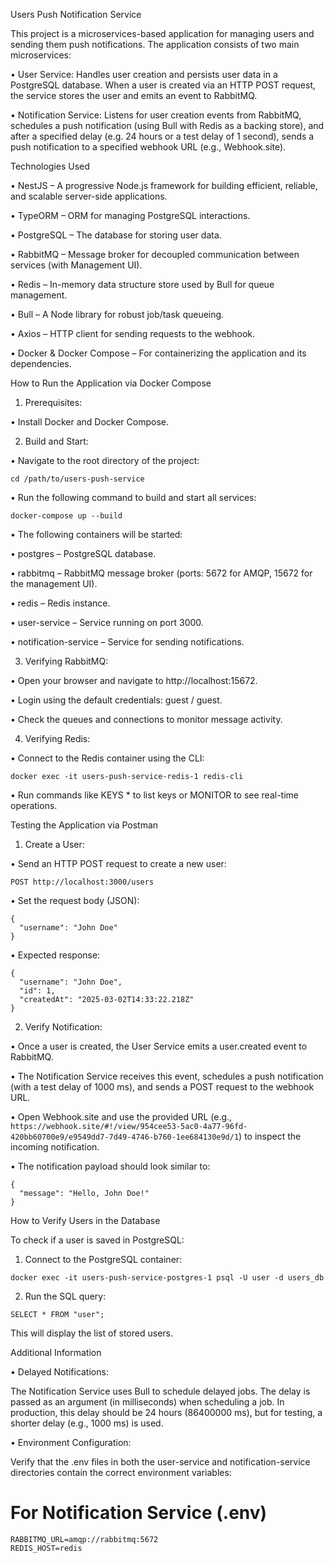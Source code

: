 Users Push Notification Service

This project is a microservices-based application for managing users and sending them push notifications. The application consists of two main microservices:

•	User Service: Handles user creation and persists user data in a PostgreSQL database. When a user is created via an HTTP POST request, the service stores the user and emits an event to RabbitMQ.

•	Notification Service: Listens for user creation events from RabbitMQ, schedules a push notification (using Bull with Redis as a backing store), and after a specified delay (e.g. 24 hours or a test delay of 1 second), sends a push notification to a specified webhook URL (e.g., Webhook.site).


Technologies Used

•	NestJS – A progressive Node.js framework for building efficient, reliable, and scalable server-side applications.

•	TypeORM – ORM for managing PostgreSQL interactions.
 
•	PostgreSQL – The database for storing user data.
 
•	RabbitMQ – Message broker for decoupled communication between services (with Management UI).

•	Redis – In-memory data structure store used by Bull for queue management.

•	Bull – A Node library for robust job/task queueing.

•	Axios – HTTP client for sending requests to the webhook.

•	Docker & Docker Compose – For containerizing the application and its dependencies.

How to Run the Application via Docker Compose

1.	Prerequisites:

•	Install Docker and Docker Compose.

2.	Build and Start:
   
•	Navigate to the root directory of the project:

``` cd /path/to/users-push-service ```


•	Run the following command to build and start all services:

``` docker-compose up --build ```


•	The following containers will be started:

•	postgres – PostgreSQL database.

•	rabbitmq – RabbitMQ message broker (ports: 5672 for AMQP, 15672 for the management UI).

•	redis – Redis instance.

•	user-service – Service running on port 3000.

•	notification-service – Service for sending notifications.

3.	Verifying RabbitMQ:

•	Open your browser and navigate to http://localhost:15672.

•	Login using the default credentials: guest / guest.

•	Check the queues and connections to monitor message activity.

4.	Verifying Redis:
	
•	Connect to the Redis container using the CLI:

``` docker exec -it users-push-service-redis-1 redis-cli ```


•	Run commands like KEYS * to list keys or MONITOR to see real-time operations.

Testing the Application via Postman

1.	Create a User:

•	Send an HTTP POST request to create a new user:

``` POST http://localhost:3000/users ```


•	Set the request body (JSON):
```
{
  "username": "John Doe"
}
```

•	Expected response:
```
{
  "username": "John Doe",
  "id": 1,
  "createdAt": "2025-03-02T14:33:22.218Z"
}
```

2.	Verify Notification:

•	Once a user is created, the User Service emits a user.created event to RabbitMQ.

•	The Notification Service receives this event, schedules a push notification (with a test delay of 1000 ms), and sends a POST request to the webhook URL.

•	Open Webhook.site and use the provided URL (e.g., ``` https://webhook.site/#!/view/954cee53-5ac0-4a77-96fd-420bb60700e9/e9549dd7-7d49-4746-b760-1ee684130e9d/1 ```) to inspect the incoming notification.

•	The notification payload should look similar to:
```
{
  "message": "Hello, John Doe!"
}
```


How to Verify Users in the Database

To check if a user is saved in PostgreSQL:

1.	Connect to the PostgreSQL container:
```
docker exec -it users-push-service-postgres-1 psql -U user -d users_db
```

2.	Run the SQL query:

``` SELECT * FROM "user"; ```

This will display the list of stored users.

Additional Information

•	Delayed Notifications:

The Notification Service uses Bull to schedule delayed jobs. The delay is passed as an argument (in milliseconds) when scheduling a job. In production, this delay should be 24 hours (86400000 ms), but for testing, a shorter delay (e.g., 1000 ms) is used.

•	Environment Configuration:

Verify that the .env files in both the user-service and notification-service directories contain the correct environment variables:

# For Notification Service (.env)
```
RABBITMQ_URL=amqp://rabbitmq:5672
REDIS_HOST=redis
```
